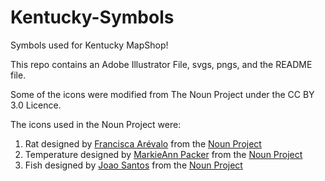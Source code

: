 Kentucky-Symbols
================

Symbols used for Kentucky MapShop!

This repo contains an Adobe Illustrator File, svgs, pngs, and the README file. 

Some of the icons were modified from The Noun Project under the CC BY 3.0 Licence. 

The icons used in the Noun Project were:
1. Rat designed by <a href="http://www.thenounproject.com/Mrs_Flan">Francisca Arévalo</a> from the <a href="http://www.thenounproject.com">Noun Project</a>
2. Temperature designed by <a href="http://www.thenounproject.com/MarkieAnn">MarkieAnn Packer</a> from the <a href="http://www.thenounproject.com">Noun Project</a>
3. Fish designed by <a href="http://www.thenounproject.com/JoaoDesigner">Joao Santos</a> from the <a href="http://www.thenounproject.com">Noun Project</a>

